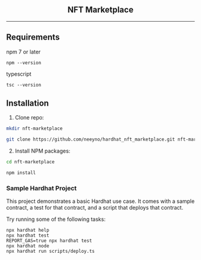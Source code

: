 <div align="center">
 <h2 align="center">NFT Marketplace</h2>
</div>
<hr>

## Requirements

npm 7 or later
```console
npm --version
```
typescript
```console
tsc --version
```

## Installation

1. Clone repo: 

```bash
mkdir nft-marketplace

git clone https://github.com/neeyno/hardhat_nft_marketplace.git nft-marketplace
```

2. Install NPM packages:

```bash 
cd nft-marketplace

npm install
```

### Sample Hardhat Project

This project demonstrates a basic Hardhat use case. It comes with a sample contract, a test for that contract, and a script that deploys that contract.

Try running some of the following tasks:

```shell
npx hardhat help
npx hardhat test
REPORT_GAS=true npx hardhat test
npx hardhat node
npx hardhat run scripts/deploy.ts
```
